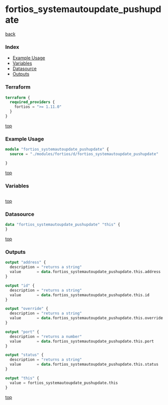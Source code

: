 # fortios_systemautoupdate_pushupdate

[back](../fortios.md)

### Index

- [Example Usage](#example-usage)
- [Variables](#variables)
- [Datasource](#datasource)
- [Outputs](#outputs)

### Terraform

```terraform
terraform {
  required_providers {
    fortios = ">= 1.11.0"
  }
}
```

[top](#index)

### Example Usage

```terraform
module "fortios_systemautoupdate_pushupdate" {
  source = "./modules/fortios/d/fortios_systemautoupdate_pushupdate"

}
```

[top](#index)

### Variables

```terraform
```

[top](#index)

### Datasource

```terraform
data "fortios_systemautoupdate_pushupdate" "this" {
}
```

[top](#index)

### Outputs

```terraform
output "address" {
  description = "returns a string"
  value       = data.fortios_systemautoupdate_pushupdate.this.address
}

output "id" {
  description = "returns a string"
  value       = data.fortios_systemautoupdate_pushupdate.this.id
}

output "override" {
  description = "returns a string"
  value       = data.fortios_systemautoupdate_pushupdate.this.override
}

output "port" {
  description = "returns a number"
  value       = data.fortios_systemautoupdate_pushupdate.this.port
}

output "status" {
  description = "returns a string"
  value       = data.fortios_systemautoupdate_pushupdate.this.status
}

output "this" {
  value = fortios_systemautoupdate_pushupdate.this
}
```

[top](#index)